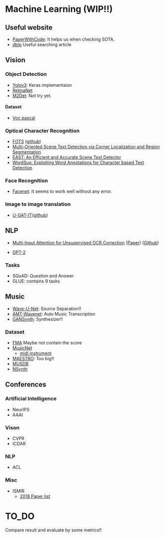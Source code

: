 # Machine Learning (WIP!!)
## Useful website
- [PaperWithCode](https://paperswithcode.com/sota): It helps us when checking SOTA.
- [dblp](https://dblp.org/) Useful searching article
## Vision
### Object Detection
- [Yolov3](https://github.com/qqwweee/keras-yolo3): Keras implementaion
- [RetinaNet](https://github.com/fizyr/keras-retinanet)
- [M2Det](https://github.com/qijiezhao/M2Det): Not try yet.
#### Dataset
- [Voc pascal](https://pjreddie.com/projects/pascal-voc-dataset-mirror/)

### Optical Character Recognition
- [FOTS](http://openaccess.thecvf.com/content_cvpr_2018/papers/Liu_FOTS_Fast_Oriented_CVPR_2018_paper.pdf)
([github](https://github.com/Pay20Y/FOTS_TF))
- [Multi-Oriented Scene Text Detection via Corner Localization and Region Segmentation](http://openaccess.thecvf.com/content_cvpr_2018/papers/Lyu_Multi-Oriented_Scene_Text_CVPR_2018_paper.pdf)
- [EAST: An Efficient and Accurate Scene Text Detector](http://openaccess.thecvf.com/content_cvpr_2017/papers/Zhou_EAST_An_Efficient_CVPR_2017_paper.pdf)
- [WordSup: Exploiting Word Annotations for Character based Text Detection](https://arxiv.org/pdf/1708.06720.pdf)

### Face Recognition
- [Facenet](https://github.com/nyoki-mtl/keras-facenet): It seems to work well without any error.

### Image to image translation
- [U-GAT-IT](https://arxiv.org/pdf/1907.10830v1.pdf)([github](https://github.com/znxlwm/UGATIT-pytorch))

## NLP
- [Multi-Input Attention for Unsupervised OCR Correction](http://www.ccs.neu.edu/home/dongrui/ocr.html) ([Paper](http://www.ccs.neu.edu/home/dongrui/paper/acl_2018.pdf)) ([Github](https://github.com/Doreenruirui/ACL2018_Multi_Input_OCR))

- [GPT-2](https://github.com/openai/gpt-2)
### Tasks
- SQuAD: Question and Answer
- GLUE: contains 9 tasks
## Music
- [Wave-U-Net](https://github.com/f90/Wave-U-Net): Source Separation!!
- [AMT-Wavenet](https://github.com/lmartak/amt-wavenet): Auto Music Transcription
- [GANSynth](https://openreview.net/pdf?id=H1xQVn09FX): Synthesizer!!
### Dataset
- [FMA](https://arxiv.org/pdf/1612.01840.pdf) Maybe not contain the score
- [MusicNet](https://homes.cs.washington.edu/~thickstn/musicnet.html) 
  - [midi instrument](http://www.ccarh.org/courses/253/handout/gminstruments/)
- [MAESTRO](https://magenta.tensorflow.org/datasets/maestro): Too big!!
- [MUSDB](https://sigsep.github.io/datasets/musdb.html)
- [NSynth](https://magenta.tensorflow.org/datasets/nsynth#files)

## Conferences
### Artificial Intelligence
- NeurIPS
- AAAI
### Vison
- CVPR
- ICDAR
### NLP
- ACL
### Misc
- ISMIR
  - [2018 Paper list](https://dblp.org/db/conf/ismir/ismir2018.html)

# TO_DO
Compare result and evaluate by some metrics!!
